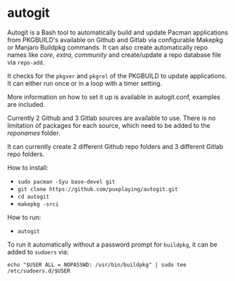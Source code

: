 # autogit

Autogit is a Bash tool to automatically build and update Pacman applications from PKGBUILD's available on Github and Gitlab via configurable Makepkg or Manjaro Buildpkg commands. It can also create automatically repo names like *core*, *extra*, *community* and create/update a repo database file via `repo-add`.

It checks for the `pkgver` and `pkgrel` of the PKGBUILD to update applications. It can either run once or in a loop with a timer setting.

More information on how to set it up is available in autogit.conf, examples are included.

Currently 2 Github and 3 Gitlab sources are available to use. There is no limitation of packages for each source, which need to be added to the *reponames* folder.

It can currently create 2 different Github repo folders and 3 different Gitlab repo folders.

How to install:

- `sudo pacman -Syu base-devel git`
- `git clone https://github.com/puxplaying/autogit.git `
- `cd autogit`
- `makepkg -srci`

How to run:

- `autogit`

To run it automatically without a password prompt for `buildpkg`, it can be added to `sudoers` via:

`echo "$USER ALL = NOPASSWD: /usr/bin/buildpkg" | sudo tee /etc/sudoers.d/$USER`
